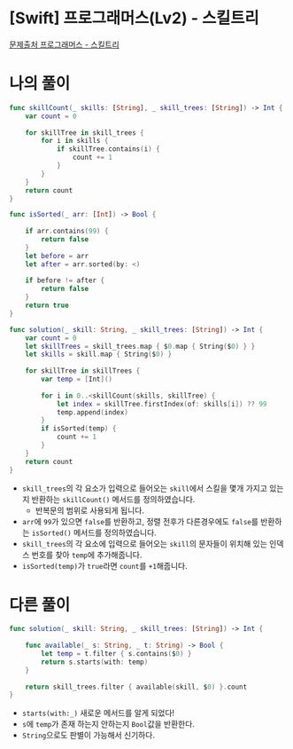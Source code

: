 # [Swift] 프로그래머스(Lv2) - 스킬트리

[문제출처 프로그래머스 - 스킬트리](https://school.programmers.co.kr/learn/courses/30/lessons/49993#fnref1)

# 나의 풀이

```swift
func skillCount(_ skills: [String], _ skill_trees: [String]) -> Int {
    var count = 0
    
    for skillTree in skill_trees {
        for i in skills {
            if skillTree.contains(i) {
                count += 1
            }
        }
    }
    return count
}

func isSorted(_ arr: [Int]) -> Bool {
    
    if arr.contains(99) {
        return false
    }
    let before = arr
    let after = arr.sorted(by: <)
    
    if before != after {
        return false
    }
    return true
}

func solution(_ skill: String, _ skill_trees: [String]) -> Int {
    var count = 0
    let skillTrees = skill_trees.map { $0.map { String($0) } }
    let skills = skill.map { String($0) }
    
    for skillTree in skillTrees {
        var temp = [Int]()
        
        for i in 0..<skillCount(skills, skillTree) {
            let index = skillTree.firstIndex(of: skills[i]) ?? 99
            temp.append(index)
        }
        if isSorted(temp) {
            count += 1
        }
    }
    return count
}
```

- `skill_trees`의 각 요소가 입력으로 들어오는 `skill`에서 스킬을 몇개 가지고 있는지 반환하는 `skillCount()` 메서드를 정의하였습니다.
    - 반복문의 범위로 사용되게 됩니다.
- `arr`에 `99`가 있으면 `false`를 반환하고, 정렬 전후가 다른경우에도 `false`를 반환하는 `isSorted()` 메서드를 정의하였습니다.
- `skill_trees`의 각 요소에 입력으로 들어오는 `skill`의 문자들이 위치해 있는 인덱스 번호를 찾아 `temp`에 추가해줍니다.
- `isSorted(temp)`가 `true`라면 `count`를 `+1`해줍니다.

# 다른 풀이

```swift
func solution(_ skill: String, _ skill_trees: [String]) -> Int {
    
    func available(_ s: String, _ t: String) -> Bool {
        let temp = t.filter { s.contains($0) }
        return s.starts(with: temp)
    }
    
    return skill_trees.filter { available(skill, $0) }.count
}
```

- `starts(with:_)` 새로운 메서드를 알게 되었다!
- `s`에 `temp`가 존재 하는지 안하는지 `Bool`값을 반환한다.
- `String`으로도 판별이 가능해서 신기하다.
